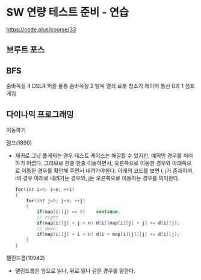 # SW 연량 테스트 준비 - 연습
https://code.plus/course/33
## 브루트 포스



## BFS
숨바꼭질 4
DSLR
퍼즐
물통
숨바꼭질 2
탈옥
열쇠
로봇 청소기
레이저 통신
0과 1
점프 게임
## 다이나믹 프로그래밍
이동하기

점프(1890)

- 재귀로 그냥 풀게되는 경우 테스트 케이스는 해결할 수 있지만, 예외인 경우를 처리하기 어렵다. 그러므로 한줄 한줄 이동하면서, 오른쪽으로 이동한 경우와 아래쪽으로 이동한 경우를 확인해 주면서 내려가야한다.
  아래의 코드를 보면 i, j가 존재하며, i의 경우 아래로 내려가는 경우와, j는 오른쪽으로 이동하는 경우를 의미한다.

  ```c++
  for(int i=0; i<n; ++i)
  {
      for(int j=0; j<n; ++j)
      {
          if(map[i][j] == 0)	continue;
          // right
          if(map[i][j] + j < n) d[i][map[i][j] + j] += d[i][j];
          // down
          if(map[i][j] + i < n) d[i + map[i][j]][j] += d[i][j];
      }
  }
  ```

팰린드롬(10942)

- 팰린드롬은 앞으로 읽나, 뒤로 읽나 같은 경우를 말한다.

